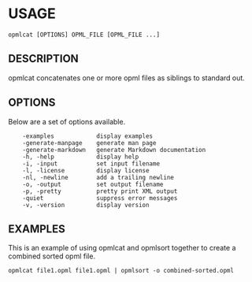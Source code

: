 
USAGE
=====

	opmlcat [OPTIONS] OPML_FILE [OPML_FILE ...]

DESCRIPTION
-----------


opmlcat concatenates one or more opml files as siblings to standard out.


OPTIONS
-------

Below are a set of options available.

```
    -examples            display examples
    -generate-manpage    generate man page
    -generate-markdown   generate Markdown documentation
    -h, -help            display help
    -i, -input           set input filename
    -l, -license         display license
    -nl, -newline        add a trailing newline
    -o, -output          set output filename
    -p, -pretty          pretty print XML output
    -quiet               suppress error messages
    -v, -version         display version
```


EXAMPLES
--------


This is an example of using opmlcat and opmlsort together to 
create a combined sorted opml file.

    opmlcat file1.opml file1.opml | opmlsort -o combined-sorted.opml


